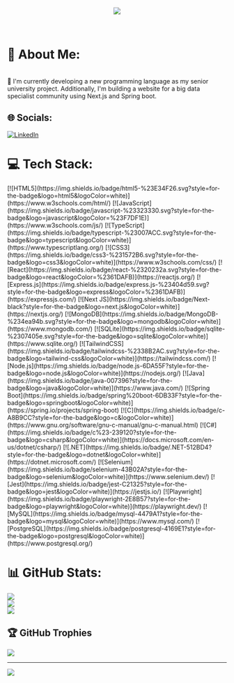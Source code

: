 <h1 align="center">
    <img src="https://readme-typing-svg.herokuapp.com/?font=Righteous&size=35&center=true&vCenter=true&width=500&height=70&duration=4000&lines=Hi+There!+👋;+I'm+Mohammad+Abbass!;+A+passionate+Full+Stack+developer;" />
</h1>

<br/>

# 💫 About Me:
<br>🔭 I'm currently developing a new programming language as my senior university project. Additionally, I'm building a website for a big data specialist community using Next.js and Spring boot.


## 🌐 Socials:
[![LinkedIn](https://img.shields.io/badge/LinkedIn-%230077B5.svg?logo=linkedin&logoColor=white)](https://linkedin.com/in/https://www.linkedin.com/in/mohammad-abbass/) 

# 💻 Tech Stack:
<div style="display: flex; flex-wrap: wrap; gap: 10px; justify-content: center;">  
  [![HTML5](https://img.shields.io/badge/html5-%23E34F26.svg?style=for-the-badge&logo=html5&logoColor=white)](https://www.w3schools.com/html/)  
  [![JavaScript](https://img.shields.io/badge/javascript-%23323330.svg?style=for-the-badge&logo=javascript&logoColor=%23F7DF1E)](https://www.w3schools.com/js/)  
  [![TypeScript](https://img.shields.io/badge/typescript-%23007ACC.svg?style=for-the-badge&logo=typescript&logoColor=white)](https://www.typescriptlang.org/)  
  [![CSS3](https://img.shields.io/badge/css3-%231572B6.svg?style=for-the-badge&logo=css3&logoColor=white)](https://www.w3schools.com/css/)  
  [![React](https://img.shields.io/badge/react-%2320232a.svg?style=for-the-badge&logo=react&logoColor=%2361DAFB)](https://reactjs.org/)  
  [![Express.js](https://img.shields.io/badge/express.js-%23404d59.svg?style=for-the-badge&logo=express&logoColor=%2361DAFB)](https://expressjs.com/)  
  [![Next JS](https://img.shields.io/badge/Next-black?style=for-the-badge&logo=next.js&logoColor=white)](https://nextjs.org/)  
  [![MongoDB](https://img.shields.io/badge/MongoDB-%234ea94b.svg?style=for-the-badge&logo=mongodb&logoColor=white)](https://www.mongodb.com/)  
  [![SQLite](https://img.shields.io/badge/sqlite-%2307405e.svg?style=for-the-badge&logo=sqlite&logoColor=white)](https://www.sqlite.org/)  
  [![TailwindCSS](https://img.shields.io/badge/tailwindcss-%2338B2AC.svg?style=for-the-badge&logo=tailwind-css&logoColor=white)](https://tailwindcss.com/)  
  [![Node.js](https://img.shields.io/badge/node.js-6DA55F?style=for-the-badge&logo=node.js&logoColor=white)](https://nodejs.org/)  
  [![Java](https://img.shields.io/badge/java-007396?style=for-the-badge&logo=java&logoColor=white)](https://www.java.com/)  
  [![Spring Boot](https://img.shields.io/badge/spring%20boot-6DB33F?style=for-the-badge&logo=springboot&logoColor=white)](https://spring.io/projects/spring-boot)  
  [![C](https://img.shields.io/badge/c-A8B9CC?style=for-the-badge&logo=c&logoColor=white)](https://www.gnu.org/software/gnu-c-manual/gnu-c-manual.html)  
  [![C#](https://img.shields.io/badge/c%23-239120?style=for-the-badge&logo=csharp&logoColor=white)](https://docs.microsoft.com/en-us/dotnet/csharp/)  
  [![.NET](https://img.shields.io/badge/.NET-512BD4?style=for-the-badge&logo=dotnet&logoColor=white)](https://dotnet.microsoft.com/)  
  [![Selenium](https://img.shields.io/badge/selenium-43B02A?style=for-the-badge&logo=selenium&logoColor=white)](https://www.selenium.dev/)  
  [![Jest](https://img.shields.io/badge/jest-C21325?style=for-the-badge&logo=jest&logoColor=white)](https://jestjs.io/)  
  [![Playwright](https://img.shields.io/badge/playwright-2E8B57?style=for-the-badge&logo=playwright&logoColor=white)](https://playwright.dev/)  
  [![MySQL](https://img.shields.io/badge/mysql-4479A1?style=for-the-badge&logo=mysql&logoColor=white)](https://www.mysql.com/)  
  [![PostgreSQL](https://img.shields.io/badge/postgresql-4169E1?style=for-the-badge&logo=postgresql&logoColor=white)](https://www.postgresql.org/)  
</div>

# 📊 GitHub Stats:
![](https://github-readme-stats.vercel.app/api?username=Mohammad-y-abbass&theme=dark&hide_border=false&include_all_commits=false&count_private=false)<br/>
![](https://github-readme-streak-stats.herokuapp.com/?user=Mohammad-y-abbass&theme=dark&hide_border=false)<br/>
![](https://github-readme-stats.vercel.app/api/top-langs/?username=Mohammad-y-abbass&theme=dark&hide_border=false&include_all_commits=false&count_private=false&layout=compact)

## 🏆 GitHub Trophies
![](https://github-profile-trophy.vercel.app/?username=Mohammad-y-abbass&theme=radical&no-frame=false&no-bg=false&margin-w=4)

---
[![](https://visitcount.itsvg.in/api?id=Mohammad-y-abbass&icon=0&color=0)](https://visitcount.itsvg.in)

<!-- Proudly created with GPRM ( https://gprm.itsvg.in ) -->
